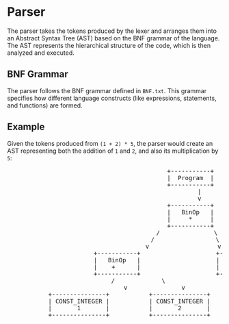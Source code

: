 
# Parser

The parser takes the tokens produced by the lexer and arranges them into an Abstract Syntax Tree (AST) based on the BNF grammar of the language. The AST represents the hierarchical structure of the code, which is then analyzed and executed.

## BNF Grammar

The parser follows the BNF grammar defined in `BNF.txt`. This grammar specifies how different language constructs (like expressions, statements, and functions) are formed.

## Example

Given the tokens produced from `(1 + 2) * 5`, the parser would create an AST representing both the addition of `1` and `2`, and also its multiplication by `5`:

<div style="text-align: center;">
<pre>
                                          +-----------+
                                          |  Program  |
                                          +-----------+
                                               |
                                               v
                                          +-----------+
                                          |   BinOp   |
                                          |     *     |
                                          +-----------+
                                        /               \
                                       /                 \
                                      v                   v
                        +-----------+                     +-----------------+
                        |   BinOp   |                     |  CONST_INTEGER  |
                        |    +      |                     |        5        |
                        +-----------+                     +-----------------+
                       /             \          
                      v               v
        +---------------+           +---------------+
        | CONST_INTEGER |           | CONST_INTEGER |
        |       1       |           |       2       |
        +---------------+           +---------------+
</pre>
</div>
